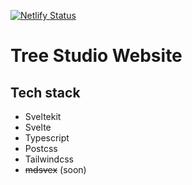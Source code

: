 [![Netlify Status](https://api.netlify.com/api/v1/badges/e166e574-ee87-485f-92f9-7af184695324/deploy-status)](https://app.netlify.com/sites/rdev/deploys)
# Tree Studio Website

## Tech stack

- Sveltekit
- Svelte
- Typescript
- Postcss
- Tailwindcss
- ~~mdsvex~~ (soon)
